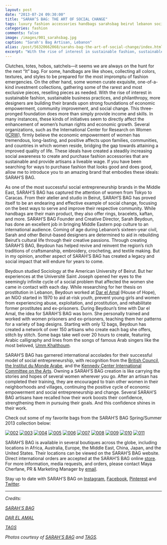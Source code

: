 ```yaml
---
layout: post
date: "2013-07-24 09:30:00"
title: "SARAH’S BAG: THE ART OF SOCIAL CHANGE"
tags: luxury fashion accessories handbags sarahsbag beirut lebanon socialchange women artisan craftsmanship heritage tradition culture
categories: fashion
comments: false
image: /images/001_sarahsbag.jpg
caption: "Sarah's Bag Artisan, Lebanon"
alias: /post/56320662068/sarahs-bag-the-art-of-social-change/index.html
excerpt: "With the rise of interest in sustainable fashion, sustainable business practices, and philanthropy, more designers are building their brands upon strong foundations of economic empowerment, community improvement, and social change. This three-pronged foundation does more than simply provide income and skills. In many instances, these kinds of initiatives seem to directly affect the enhancement of women’s human rights and economic growth."
---
```


Clutches, totes, hobos, satchels—it seems we are always on the hunt for the next “It” bag. For some, handbags are like shoes, collecting all colors, textures, and styles to be prepared for the most impromptu of fashion emergencies. On the other hand, some women curate exquisite, one-of-a-kind investment collections, gathering some of the rarest and most exclusive pieces, reselling pieces as needed. With the rise of interest in sustainable fashion, sustainable business practices, and philanthropy, more designers are building their brands upon strong foundations of economic empowerment, community improvement, and social change. This three-pronged foundation does more than simply provide income and skills. In many instances, these kinds of initiatives seem to directly affect the enhancement of women’s human rights and economic growth. Several organizations, such as the International Center for Research on Women ([ICRW][1]), firmly believe the economic empowerment of women has tremendous, long-lasting, and positive affects upon families, communities, and countries in which women reside, bridging the gap towards attaining a improved quality of life. These ideals have created a steadily increasing social awareness to create and purchase fashion accessories that are sustainable and provide artisans a liveable wage. If you have been searching for ways to purchase fashion that looks good and does good, allow me to introduce you to an amazing brand that embodies these ideals: SARAH’S BAG.

As one of the most successful social entrepreneurship brands in the Middle East, SARAH’S BAG has captured the attention of women from Tokyo to Caracas. From their atelier and studio in Beirut, SARAH’S BAG has proved itself to be an endearing and effective example of social change, focusing on the best ways to serve and improve their respective community. While handbags are their main product, they also offer rings, bracelets, kaftan, and more. SARAH’S BAG Founder and Creative Director, Sarah Beydoun, has done an excellent job in bringing Middle Eastern pop culture to an international audience. Coming of age during Lebanon’s sixteen-year civil, Sarah and other Beirut-based designers are determined to aid in rebuilding Beirut’s cultural life through their creative passions. Through creating SARAH’S BAG, Beydoun has helped revive and reinvent the region’s rich traditions of craftsmanship, embroidery, crocheting, and textile making. But in my opinion, another aspect of SARAH’S BAG has created a legacy and social impact that will endure for years to come.

Beydoun studied Sociology at the American University of Beirut. But her experiences at the Université Saint Joseph opened her eyes to the seemingly infinite cycle of a social problem that affected the women she came in contact with each day. While researching for her thesis on prostitution in Lebanon, Beydoun worked at [Dar el Amal][2] (House of Hope), an NGO started in 1970 to aid at-risk youth, prevent young girls and women from experiencing abuse, exploitation, and prostitution, and rehabilitate former prostitutes and ex-prisoners. During Beydoun’s time with Dar el Amal, the idea for SARAH’S BAG was born. She personally trained and worked with women prisoners and ex-prisoners, teaching them her patterns for a variety of bag designs. Starting with only 12 bags, Beydoun has created a network of over 150 artisans who create each bag she offers, stitch by stitch. Some bags take well over 20 hours to create, featuring Arabic calligraphy and lines from the songs of famous Arab singers like the most beloved, [Umm Khalthoum][3].

SARAH’S BAG has garnered international accolades for their successful model of social entrepreneurship, with recognition from the [British Council][4], [the Institut du Monde Arabe][5], and the [Kennedy Center International Committee on the Arts][6]. Owning a SARAH’S BAG creation is like carrying the stories and hopes of several women wherever you go. After an artisan has completed their training, they are encouraged to train other women in their neighborhoods and villages, continuing the positive cycle of economic empowerment and social entrepreneurship and change. Several SARAH’S BAG artisans have recalled how their work boosts their confidence, strengthening them in pursuing their goals. And this confidence shines in their work.

Check out some of my favorite bags from the SARAH’S BAG Spring/Summer 2013 collection below:

[![002][7]][7]
[![003][8]][8] 
[![004][9]][9] 
[![005][10]][10]
[![006][11]][11] 
[![007][12]][12] 
[![008][13]][13]
[![009][14]][14] 
[![010][15]][15] 
[![011][16]][16]

SARAH’S BAG is available in several boutiques across the globe, including locations in Africa, Australia, Europe, the Middle East, China, Japan, and the United States. Their locations can be viewed on the SARAH’S BAG website. Direct international orders are accepted at the SARAH’S BAG online [store][17]. For more information, media requests, and orders, please contact Maya Cherfane, PR &amp; Marketing Manager by [email][18].

Stay up to date with SARAH’S BAG on [Instagram][19], [Facebook][20], [Pinterest][21] and [Twitter][22].

----

_Credits:_

_[SARAH’S BAG][23]_

_[DAR EL AMAL][24]_

_[TAGS][25]_

_Photos courtesy of [SARAH’S BAG][23] and [TAGS][25]._

   [1]: http://www.icrw.org/what-we-do/economic-empowerment (ICRW)
   [2]: http://www.daralamal.org/ (Dar el Amal)
   [3]: https://en.wikipedia.org/wiki/Umm_Kulthum (UMM KHALTHOUM)
   [4]: http://www.britishcouncil.org/ (British  Council)
   [5]: http://www.imarabe.org/ (Institut du Monde Arabe)
   [6]: http://www.kennedy-center.org/ (Kennedy Center)
   [7]: /images/002_sarahsbag.jpg
   [8]: /images/003_sarahsbag.jpg
   [9]: /images/004_sarahsbag.jpg
   [10]: /images/005_sarahsbag.jpg
   [11]: /images/006_sarahsbag.jpg
   [12]: /images/007_sarahsbag.jpg
   [13]: /images/008_sarahsbag.jpg
   [14]: /images/009_sarahsbag.jpg
   [15]: /images/010_sarahsbag.jpg
   [16]: /images/011_sarahsbag.jpg
   [17]: http://shop.sarahsbag.com/ (SARAH'S BAG)
   [18]: mailto:maya@sarahsbag.com?subject=Hello%20SARAH'S%20BAG!&amp;body=I%20saw%20your%20feature%20on%20UMAYAMU%20and%20want%20more%20information%20about%20your%20collection.
   [19]: http://www.instagram.com/sarahsbag (@SARAHSBAG)
   [20]: https://www.facebook.com/pages/Sarahs-bag/181712215217549 (SARAH'S BAG)
   [21]: http://pinterest.com/sarahsbag/ (SARAH'S BAG)
   [22]: https://twitter.com/sarahsbag (@SARAHSBAG)
   [23]: http://www.sarahsbag.com/ (SARAH'S BAG)
   [24]: http://www.daralamal.org/ (DAR EL AMAL)
   [25]: http://www.tags.com/ (TAGS)
